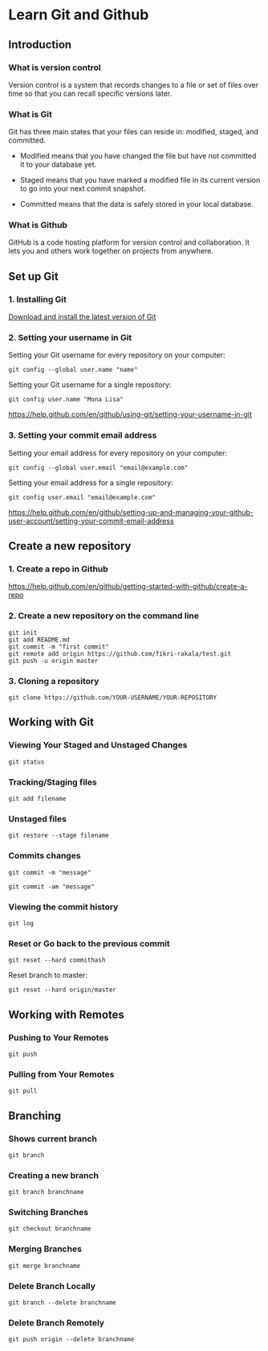 # Learn Git and Github

## Introduction

### What is version control

Version control is a system that records changes to a file or set of files over time so that you can recall specific versions later.

### What is Git

Git has three main states that your files can reside in: modified, staged, and committed.

* Modified means that you have changed the file but have not committed it to your database yet.

* Staged means that you have marked a modified file in its current version to go into your next commit snapshot.

* Committed means that the data is safely stored in your local database.

### What is Github

GitHub is a code hosting platform for version control and collaboration. It lets you and others work together on projects from anywhere.

## Set up Git
### 1. Installing Git

[Download and install the latest version of Git](https://git-scm.com/downloads)

### 2. Setting your username in Git

Setting your Git username for every repository on your computer:

```
git config --global user.name "name"
```

Setting your Git username for a single repository:

```
git config user.name "Mona Lisa"
```

https://help.github.com/en/github/using-git/setting-your-username-in-git

### 3. Setting your commit email address

Setting your email address for every repository on your computer:

```
git config --global user.email "email@example.com"
```

Setting your email address for a single repository:

```
git config user.email "email@example.com"
```

https://help.github.com/en/github/setting-up-and-managing-your-github-user-account/setting-your-commit-email-address

## Create a new repository
### 1. Create a repo in Github

https://help.github.com/en/github/getting-started-with-github/create-a-repo

### 2. Create a new repository on the command line

```
git init
git add README.md
git commit -m "first commit"
git remote add origin https://github.com/fikri-rakala/test.git
git push -u origin master
```

### 3. Cloning a repository

```
git clone https://github.com/YOUR-USERNAME/YOUR-REPOSITORY
```

## Working with Git

### Viewing Your Staged and Unstaged Changes

```
git status
```

### Tracking/Staging files

```
git add filename
```

### Unstaged files

```
git restore --stage filename
```

### Commits changes

```
git commit -m "message"
```

```
git commit -am "message"
```

### Viewing the commit history

```
git log
```

### Reset or Go back to the previous commit

```
git reset --hard commithash
```

Reset branch to master:

```
git reset --hard origin/master
```

## Working with Remotes

### Pushing to Your Remotes

```
git push
```

### Pulling from Your Remotes

```
git pull
```

## Branching

### Shows current branch

```
git branch
```

### Creating a new branch

```
git branch branchname
```

### Switching Branches

```
git checkout branchname
```

### Merging Branches

```
git merge branchname
```

### Delete Branch Locally

```
git branch --delete branchname
```

### Delete Branch Remotely

```
git push origin --delete branchname
```